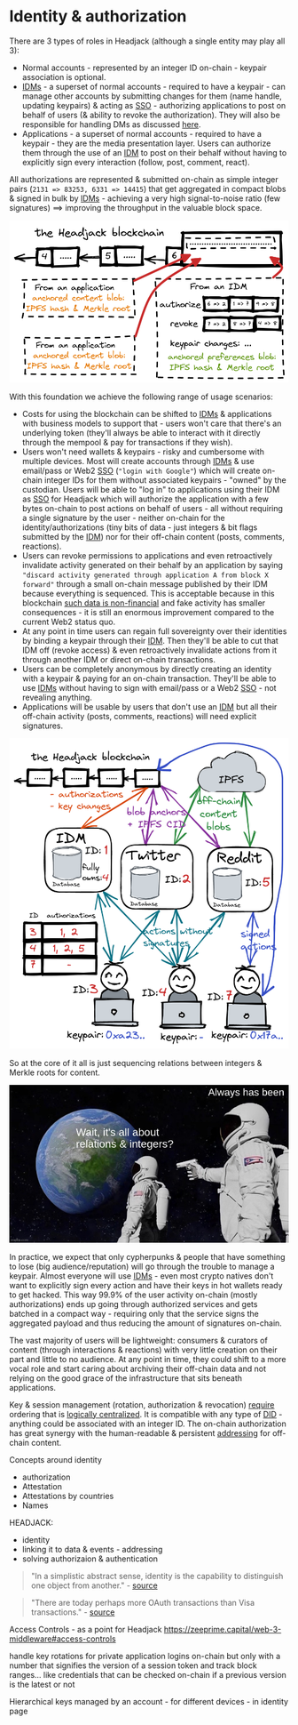 # Identity & authorization

There are 3 types of roles in Headjack (although a single entity may play all 3):
- Normal accounts - represented by an integer ID on-chain - keypair association is optional.
- [IDMs](IDM.md) - a superset of normal accounts - required to have a keypair - can manage other accounts by submitting changes for them (name handle, updating keypairs) & acting as [SSO](https://en.wikipedia.org/wiki/Single_sign-on) - authorizing applications to post on behalf of users (& ability to revoke the authorization). They will also be responsible for handling DMs as discussed [here](IDM.md#dms).
- Applications - a superset of normal accounts - required to have a keypair - they are the media presentation layer. Users can authorize them through the use of an [IDM](IDM.md) to post on their behalf without having to explicitly sign every interaction (follow, post, comment, react).

All authorizations are represented & submitted on-chain as simple integer pairs (`2131 => 83253, 6331 => 14415`) that get aggregated in compact blobs & signed in bulk by [IDMs](IDM.md) - achieving a very high signal-to-noise ratio (few signatures) ==> improving the throughput in the valuable block space.

<img src="images/sequenced_integer_relations.png">

With this foundation we achieve the following range of usage scenarios:

- Costs for using the blockchain can be shifted to [IDMs](IDM.md) & applications with business models to support that - users won't care that there's an underlying token (they'll always be able to interact with it directly through the mempool & pay for transactions if they wish).
- Users won't need wallets & keypairs - risky and cumbersome with multiple devices. Most will create accounts through [IDMs](IDM.md) & use email/pass or Web2 [SSO](https://en.wikipedia.org/wiki/Single_sign-on) (`"login with Google"`) which will create on-chain integer IDs for them without associated keypairs - "owned" by the custodian. Users will be able to "log in" to applications using their IDM as [SSO](https://en.wikipedia.org/wiki/Single_sign-on) for Headjack which will authorize the application with a few bytes on-chain to post actions on behalf of users - all without requiring a single signature by the user - neither on-chain for the identity/authorizations (tiny bits of data - just integers & bit flags submitted by the [IDM](IDM.md)) nor for their off-chain content (posts, comments, reactions).
- Users can revoke permissions to applications and even retroactively invalidate activity generated on their behalf by an application by saying `"discard activity generated through application А from block X forward"` through a small on-chain message published by their IDM because everything is sequenced. This is acceptable because in this blockchain [such data is non-financial](https://twitter.com/VitalikButerin/status/1530268923848839173) and fake activity has smaller consequences - it is still an enormous improvement compared to the current Web2 status quo.
- At any point in time users can regain full sovereignty over their identities by binding a keypair through their [IDM](IDM.md). Then they'll be able to cut that IDM off (revoke access) & even retroactively invalidate actions from it through another IDM or direct on-chain transactions.
- Users can be completely anonymous by directly creating an identity with a keypair & paying for an on-chain transaction. They'll be able to use [IDMs](IDM.md) without having to sign with email/pass or a Web2 [SSO](https://en.wikipedia.org/wiki/Single_sign-on) - not revealing anything.
- Applications will be usable by users that don't use an [IDM](IDM.md) but all their off-chain activity (posts, comments, reactions) will need explicit signatures.

<img src="images/authorizations.png">

So at the core of it all is just sequencing relations between integers & Merkle roots for content.

<img src="images/meme_integers_and_relations.jpg">

In practice, we expect that only cypherpunks & people that have something to lose (big audience/reputation) will go through the trouble to manage a keypair. Almost everyone will use [IDMs](IDM.md) - even most crypto natives don't want to explicitly sign every action and have their keys in hot wallets ready to get hacked. This way 99.9% of the user activity on-chain (mostly authorizations) ends up going through authorized services and gets batched in a compact way - requiring only that the service signs the aggregated payload and thus reducing the amount of signatures on-chain.

The vast majority of users will be lightweight: consumers & curators of content (through interactions & reactions) with very little creation on their part and little to no audience. At any point in time, they could shift to a more vocal role and start caring about archiving their off-chain data and not relying on the good grace of the infrastructure that sits beneath applications.

<!-- https://en.wikipedia.org/wiki/1%25_rule -->

Key & session management (rotation, authorization & revocation) [require](https://blog.ceramic.network/key-revocation-in-self-certifying-protocols/) ordering that is [logically centralized](https://medium.com/@VitalikButerin/the-meaning-of-decentralization-a0c92b76a274). It is compatible with any type of [DID](https://www.w3.org/TR/did-core/) - anything could be associated with an integer ID. The on-chain authorization has great synergy with the human-readable & persistent [addressing](addressing.md) for off-chain content.

<!-- meme: oprah - you get an identity, you get an identity, everyone gets an identity! -->

<!-- TODO: talk about per device key revocation - or how IDMs will be able to track which devices are logged in and they should handle such revocation - as in the traditional Web2 -->

Concepts around identity
- authorization
- Attestation
- Attestations by countries
- Names

HEADJACK:
- identity
- linking it to data & events - addressing
- solving authorizaion & authentication

> "In a simplistic abstract sense, identity is the capability to distinguish one object from another." - [source](https://hal.inria.fr/hal-01966561/document)

> "There are today perhaps more OAuth transactions than Visa transactions." - [source](https://hal.inria.fr/hal-01966561/document)

Access Controls - as a point for Headjack
https://zeeprime.capital/web-3-middleware#access-controls

handle key rotations for private application logins on-chain but only with a number that signifies the version of a session token and track block ranges... like credentials that can be checked on-chain if a previous version is the latest or not

Hierarchical keys managed by an account - for different devices - in identity page
